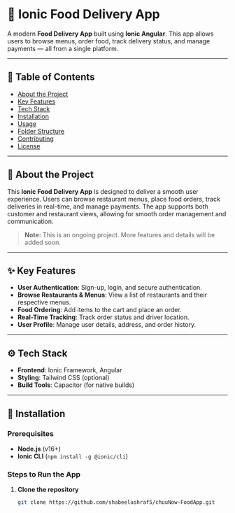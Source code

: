 # 🍔 **Ionic Food Delivery App**  

A modern **Food Delivery App** built using **Ionic Angular**. This app allows users to browse menus, order food, track delivery status, and manage payments — all from a single platform.  

---

## 📌 **Table of Contents**  
- [About the Project](#about-the-project)  
- [Key Features](#key-features)  
- [Tech Stack](#tech-stack)  
- [Installation](#installation)  
- [Usage](#usage)  
- [Folder Structure](#folder-structure)  
- [Contributing](#contributing)  
- [License](#license)  

---

## 🧐 **About the Project**  
This **Ionic Food Delivery App** is designed to deliver a smooth user experience. Users can browse restaurant menus, place food orders, track deliveries in real-time, and manage payments. The app supports both customer and restaurant views, allowing for smooth order management and communication.  

> **Note:** This is an ongoing project. More features and details will be added soon.  

---

## ✨ **Key Features**  
- **User Authentication**: Sign-up, login, and secure authentication.  
- **Browse Restaurants & Menus**: View a list of restaurants and their respective menus.  
- **Food Ordering**: Add items to the cart and place an order.  
- **Real-Time Tracking**: Track order status and driver location.  
- **User Profile**: Manage user details, address, and order history.  

---

## ⚙️ **Tech Stack**  
- **Frontend**: Ionic Framework, Angular  
- **Styling**: Tailwind CSS (optional)  
- **Build Tools**: Capacitor (for native builds)  

---

## 🚀 **Installation**  

### **Prerequisites**  
- **Node.js** (v16+)  
- **Ionic CLI** (`npm install -g @ionic/cli`)  

### **Steps to Run the App**  
1. **Clone the repository**  
   ```bash
   git clone https://github.com/shabeelashraf5/chuuNow-FoodApp.git
   
